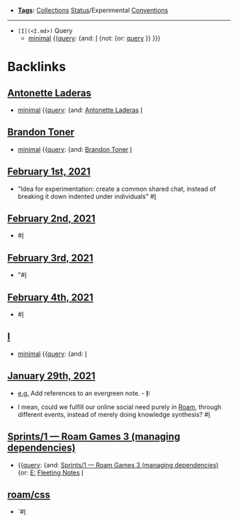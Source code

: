 - **[Tags](<Tags.md>):** [Collections](<Collections.md>) [Status](<Status.md>)/Experimental [Conventions](<Conventions.md>)
- ---
- `[I](<I.md>)` Query
    - [minimal](<minimal.md>) {{[query](<query.md>): {and: [I](<I.md>)  {not: {or: [query](<query.md>) }}  }}}

# Backlinks
## [Antonette Laderas](<Antonette Laderas.md>)
- [minimal](<minimal.md>) {{[query](<query.md>): {and: [Antonette Laderas](<Antonette Laderas.md>) [I](<I.md>)

## [Brandon Toner](<Brandon Toner.md>)
- [minimal](<minimal.md>) {{[query](<query.md>): {and: [Brandon Toner](<Brandon Toner.md>) [I](<I.md>)

## [February 1st, 2021](<February 1st, 2021.md>)
- "Idea for experimentation:  create a common shared chat, instead of   breaking it down indented under individuals" #[I](<I.md>)

## [February 2nd, 2021](<February 2nd, 2021.md>)
- #[I](<I.md>)

## [February 3rd, 2021](<February 3rd, 2021.md>)
- "#[I](<I.md>)

## [February 4th, 2021](<February 4th, 2021.md>)
- #[I](<I.md>)

## [I](<I.md>)
- [minimal](<minimal.md>) {{[query](<query.md>): {and: [I](<I.md>)

## [January 29th, 2021](<January 29th, 2021.md>)
- [e.g.](<e.g..md>) Add references to an evergreen note.
                - **[I](<I.md>):**

- I mean, could we fulfill our online social need purely in [Roam](<Roam.md>), through different events, instead of merely doing knowledge synthesis? #[I](<I.md>)

## [Sprints/1 — Roam Games 3 (managing dependencies)](<Sprints/1 — Roam Games 3 (managing dependencies).md>)
- {{[query](<query.md>): {and: [Sprints/1 — Roam Games 3 (managing dependencies)](<Sprints/1 — Roam Games 3 (managing dependencies).md>) {or: [E:](<E:.md>) [Fleeting Notes](<Fleeting Notes.md>) [I](<I.md>)

## [roam/css](<roam/css.md>)
- `#[I](<I.md>)

